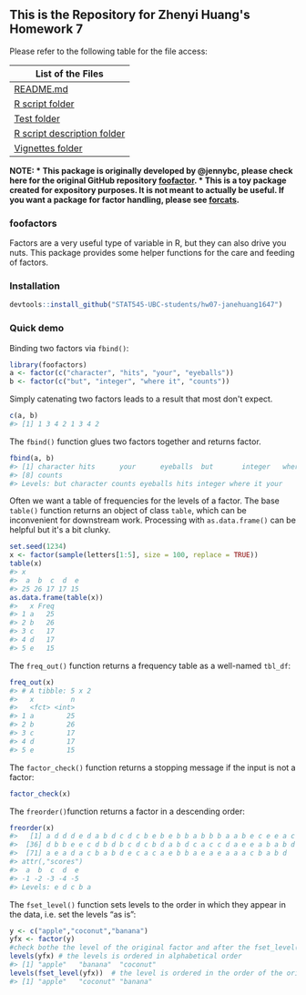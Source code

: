 <!-- README.md is generated from README.Rmd. Please edit that file -->
This is the Repository for Zhenyi Huang's Homework 7
------------------------------------------------------

Please refer to the following table for the file access:

|    List of the Files         | 
|--------------------|
| [README.md](https://github.com/STAT545-UBC-students/hw07-janehuang1647/blob/master/README.md)|
| [R script folder](https://github.com/STAT545-UBC-students/hw07-janehuang1647/tree/master/R)|
| [Test folder](https://github.com/STAT545-UBC-students/hw07-janehuang1647/tree/master/tests/testthat)|
| [R script description folder](https://github.com/STAT545-UBC-students/hw07-janehuang1647/tree/master/man)|
| [Vignettes folder](https://github.com/STAT545-UBC-students/hw07-janehuang1647/tree/master/vignettes)|



**NOTE: \* This package is originally developed by @jennybc, please check here for the original GitHub repository [foofactor](https://github.com/jennybc/foofactors). \* This is a toy package created for expository purposes. It is not meant to actually be useful. If you want a package for factor handling, please see [forcats](https://cran.r-project.org/package=forcats).**

### foofactors

Factors are a very useful type of variable in R, but they can also drive you nuts. This package provides some helper functions for the care and feeding of factors.

### Installation

``` r
devtools::install_github("STAT545-UBC-students/hw07-janehuang1647")
```

### Quick demo

Binding two factors via `fbind()`:

``` r
library(foofactors)
a <- factor(c("character", "hits", "your", "eyeballs"))
b <- factor(c("but", "integer", "where it", "counts"))
```

Simply catenating two factors leads to a result that most don't expect.

``` r
c(a, b)
#> [1] 1 3 4 2 1 3 4 2
```

The `fbind()` function glues two factors together and returns factor.

``` r
fbind(a, b)
#> [1] character hits      your      eyeballs  but       integer   where it 
#> [8] counts   
#> Levels: but character counts eyeballs hits integer where it your
```

Often we want a table of frequencies for the levels of a factor. The base `table()` function returns an object of class `table`, which can be inconvenient for downstream work. Processing with `as.data.frame()` can be helpful but it's a bit clunky.

``` r
set.seed(1234)
x <- factor(sample(letters[1:5], size = 100, replace = TRUE))
table(x)
#> x
#>  a  b  c  d  e 
#> 25 26 17 17 15
as.data.frame(table(x))
#>   x Freq
#> 1 a   25
#> 2 b   26
#> 3 c   17
#> 4 d   17
#> 5 e   15
```

The `freq_out()` function returns a frequency table as a well-named `tbl_df`:

``` r
freq_out(x)
#> # A tibble: 5 x 2
#>   x         n
#>   <fct> <int>
#> 1 a        25
#> 2 b        26
#> 3 c        17
#> 4 d        17
#> 5 e        15
```

The `factor_check()` function returns a stopping message if the input is not a factor:

``` r
factor_check(x)
```

The `freorder()`function returns a factor in a descending order:

``` r
freorder(x)
#>   [1] a d d d e d a b d c d c b e b e b b a b b b a a b e c e e a c b b c a
#>  [36] d b b e e c d b d b c d c b d a b d c a c c d a e e a b a b d b c a c
#>  [71] a e a d a c b a b d e c a c a e b b a e a e a a a c b a b d
#> attr(,"scores")
#>  a  b  c  d  e 
#> -1 -2 -3 -4 -5 
#> Levels: e d c b a
```

The `fset_level()` function sets levels to the order in which they appear in the data, i.e. set the levels “as is”:

``` r
y <- c("apple","coconut","banana")
yfx <- factor(y)
#check bothe the level of the original factor and after the fset_level() function.
levels(yfx) # the levels is ordered in alphabetical order
#> [1] "apple"   "banana"  "coconut"
levels(fset_level(yfx))  # the level is ordered in the order of the original factor.
#> [1] "apple"   "coconut" "banana"
```
